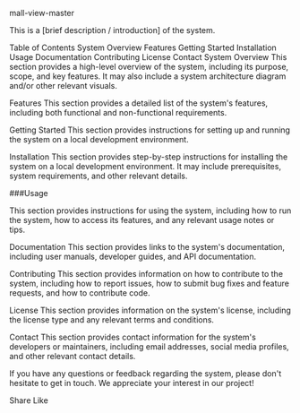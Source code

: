 mall-view-master


This is a [brief description / introduction] of the system.

Table of Contents
System Overview
Features
Getting Started
Installation
Usage
Documentation
Contributing
License
Contact
System Overview
This section provides a high-level overview of the system, including its purpose, scope, and key features. It may also include a system architecture diagram and/or other relevant visuals.

Features
This section provides a detailed list of the system's features, including both functional and non-functional requirements.

Getting Started
This section provides instructions for setting up and running the system on a local development environment.

Installation
This section provides step-by-step instructions for installing the system on a local development environment. It may include prerequisites, system requirements, and other relevant details.

###Usage

This section provides instructions for using the system, including how to run the system, how to access its features, and any relevant usage notes or tips.

Documentation
This section provides links to the system's documentation, including user manuals, developer guides, and API documentation.

Contributing
This section provides information on how to contribute to the system, including how to report issues, how to submit bug fixes and feature requests, and how to contribute code.

License
This section provides information on the system's license, including the license type and any relevant terms and conditions.

Contact
This section provides contact information for the system's developers or maintainers, including email addresses, social media profiles, and other relevant contact details.

If you have any questions or feedback regarding the system, please don't hesitate to get in touch. We appreciate your interest in our project!

Share
Like
